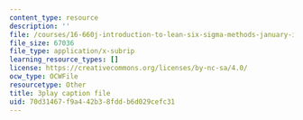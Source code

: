 ```yaml
---
content_type: resource
description: ''
file: /courses/16-660j-introduction-to-lean-six-sigma-methods-january-iap-2012/70d31467f9a442b38fddb6d029cefc31_S_VLW77bN5E.srt
file_size: 67036
file_type: application/x-subrip
learning_resource_types: []
license: https://creativecommons.org/licenses/by-nc-sa/4.0/
ocw_type: OCWFile
resourcetype: Other
title: 3play caption file
uid: 70d31467-f9a4-42b3-8fdd-b6d029cefc31
---
```

